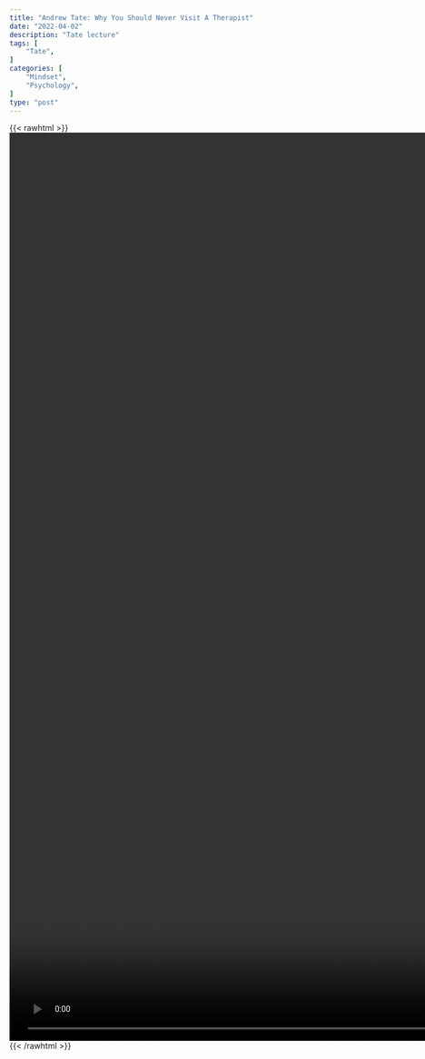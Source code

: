 ```yaml
---
title: "Andrew Tate: Why You Should Never Visit A Therapist"
date: "2022-04-02"
description: "Tate lecture"
tags: [
    "Tate",
]
categories: [
    "Mindset",
    "Psychology",
]
type: "post"
---
```

{{< rawhtml >}}
    <video style="height:40vh;width:auto" overflow="hidden" controls>
        <source src="https://lectures.dev00ps.com/tate/Andrew_Tate_on_why_You_should_Never_visit_a_Therapist_%E2%9B%94%EF%B8%8F_and_why_Therapy_is_Bad_for_You.mp4" type="video/mp4"> 
    </video>
{{< /rawhtml >}}